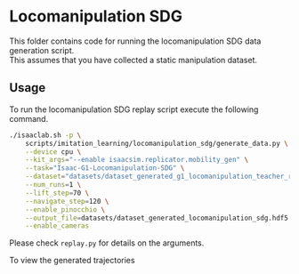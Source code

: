 # Locomanipulation SDG

This folder contains code for running the locomanipulation SDG data generation script.  
This assumes that you have collected a static manipulation dataset.


## Usage

To run the locomanipulation SDG replay script execute the following command.


```bash
./isaaclab.sh -p \
    scripts/imitation_learning/locomanipulation_sdg/generate_data.py \
    --device cpu \
    --kit_args="--enable isaacsim.replicator.mobility_gen" \
    --task="Isaac-G1-Locomanipulation-SDG" \
    --dataset="datasets/dataset_generated_g1_locomanipulation_teacher_release.hdf5" \
    --num_runs=1 \
    --lift_step=70 \
    --navigate_step=120 \
    --enable_pinocchio \
    --output_file=datasets/dataset_generated_locomanipulation_sdg.hdf5 \
    --enable_cameras
```


Please check ``replay.py`` for details on the arguments.

To view the generated trajectories
